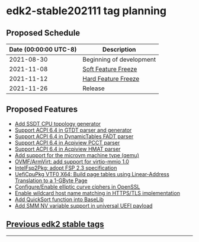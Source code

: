 # edk2-stable202111 tag planning

## Proposed Schedule

| Date (00:00:00 UTC-8)| Description                              |
| ---------------------| ---------------------------------------- |
| 2021-08-30           | Beginning of development                 |
| 2021-11-08           | [Soft Feature Freeze](SoftFeatureFreeze) |
| 2021-11-12           | [Hard Feature Freeze](HardFeatureFreeze) |
| 2021-11-26           | Release                                  |

## Proposed Features
* [Add SSDT CPU topology generator](https://bugzilla.tianocore.org/show_bug.cgi?id=3681)
* [Support ACPI 6.4 in GTDT parser and generator](https://bugzilla.tianocore.org/show_bug.cgi?id=3565)
* [Support ACPI 6.4 in DynamicTables FADT parser](https://bugzilla.tianocore.org/show_bug.cgi?id=3568)
* [Support ACPI 6.4 in Acpiview PCCT parser](https://bugzilla.tianocore.org/show_bug.cgi?id=3563)
* [Support ACPI 6.4 in Acpiview HMAT parser](https://bugzilla.tianocore.org/show_bug.cgi?id=3570)
* [Add support for the microvm machine type (qemu)](https://bugzilla.tianocore.org/show_bug.cgi?id=3599)
* [OVMF/ArmVirt: add support for virtio-mmio 1.0](https://bugzilla.tianocore.org/show_bug.cgi?id=3597)
* [IntelFsp2Pkg: adopt FSP 2.3 specification](https://bugzilla.tianocore.org/show_bug.cgi?id=3674)
* [UefiCpuPkg VTF0 X64: Build page tables using Linear-Address Translation to a 1-GByte Page](https://bugzilla.tianocore.org/show_bug.cgi?id=3473)
* [Configure/Enable elliptic curve ciphers in OpenSSL](https://bugzilla.tianocore.org/show_bug.cgi?id=3679)
* [Enable wildcard host name matching in HTTPS/TLS implementation](https://bugzilla.tianocore.org/show_bug.cgi?id=3691)
* [Add QuickSort function into BaseLib](https://bugzilla.tianocore.org/show_bug.cgi?id=3675)
* [Add SMM NV variable support in universal UEFI payload](https://bugzilla.tianocore.org/show_bug.cgi?id=3528)

## [Previous edk2 stable tags](https://github.com/tianocore/edk2/tags)

---
